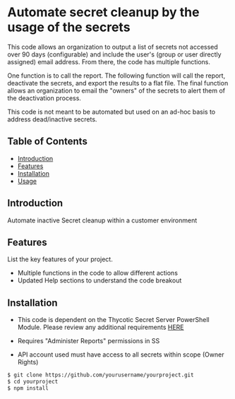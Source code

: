 # Automate secret cleanup by the usage of the secrets

This code allows an organization to output a list of secrets not accessed over 90 days (configurable) and include the user's (group or user directly assigned) email address. From there, the code has multiple functions. 

One function is to call the report. The following function will call the report, deactivate the secrets, and export the results to a flat file. The final function allows an organization to email the "owners" of the secrets to alert them of the deactivation process.

This code is not meant to be automated but used on an ad-hoc basis to address dead/inactive secrets.

## Table of Contents

- [Introduction](#introduction)
- [Features](#features)
- [Installation](#installation)
- [Usage](#usage)

## Introduction

Automate inactive Secret cleanup within a customer environment

## Features

List the key features of your project.

- Multiple functions in the code to allow different actions
- Updated Help sections to understand the code breakout

## Installation

- This code is dependent on the Thycotic Secret Server PowerShell Module. Please review any additional requirements [HERE](https://thycotic-ps.github.io/thycotic.secretserver/getting_started/install.html)

- Requires "Administer Reports" permissions in SS
- API account used must have access to all secrets within scope (Owner Rights)

```bash
$ git clone https://github.com/yourusername/yourproject.git
$ cd yourproject
$ npm install
